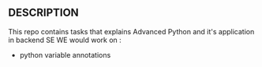 ## DESCRIPTION
This repo contains tasks that explains Advanced Python and it's application in backend SE
WE would work on :

+ python variable annotations
